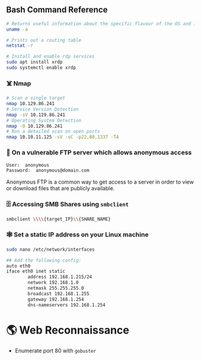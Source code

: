 ## Bash Command Reference

```sh
# Returns useful information about the specific flavour of the OS and its kernel
uname -a

# Prints out a routing table
netstat -r

# Install and enable rdp services
sudo apt install xrdp
sudo systemctl enable xrdp
```

### ☠️ Nmap
```sh
# Scan a single target
nmap 10.129.86.241
# Service Version Detection
nmap -sV 10.129.86.241
# Operating System Detection
nmap -O 10.129.86.241
# Run a detailed scan on open ports
nmap 10.10.11.125 -sV -sC -p22,80,1337 -T4
```
### 📁 On a vulnerable FTP server which allows anonymous access
```sh
User:  anonymous
Password:  anonymous@domain.com
```
Anonymous FTP is a common way to get access to a server in order to view or download files that are publicly available.

### 🗄️ Accessing SMB Shares using `smbclient`

```sh
smbclient \\\\{target_IP}\\{SHARE_NAME}
```

### 🕸️ Set a static IP address on your Linux machine
```sh
sudo nano /etc/network/interfaces

## Add the following config: 
auto eth0
iface eth0 inet static
        address 192.168.1.215/24
        network 192.168.1.0
        netmask 255.255.255.0
        broadcast 192.168.1.255
        gateway 192.168.1.254
        dns-nameservers 192.168.1.254
```
# 🌎 Web Reconnaissance
+ Enumerate port 80 with `gobuster`
